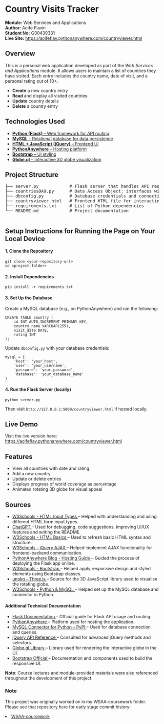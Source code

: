 <div class="container mt-5">
  <h1> Country Visits Tracker</h1>

  <p><strong>Module:</strong> Web Services and Applications<br>
     <strong>Author:</strong> Aoife Flavin<br>
     <strong>Student No:</strong> G00439331<br>
     <strong>Live Site:</strong> 
     <a href="https://aoifeflav.pythonanywhere.com/countryviewer.html" target="_blank">https://aoifeflav.pythonanywhere.com/countryviewer.html</a>
  </p>

  <h2>Overview</h2>
  <p>This is a personal web application developed as part of the <em>Web Services and Applications</em> module. It allows users to maintain a list of countries they have visited. Each entry includes the country name, date of visit, and a personal rating out of 10>.</p>
  <ul>
    <li><strong>Create</strong> a new country entry</li>
    <li><strong>Read</strong> and display all visited countries</li>
    <li><strong>Update</strong> country details</li>
    <li><strong>Delete</strong> a country entry</li>
  </ul>

  <h2>Technologies Used</h2>
  <ul>
    <li><a href="https://www.python.org/"><strong>Python (Flask)</strong> – Web framework for API routing</a></li>
    <li><a href="https://www.mysql.com/"><strong>MySQL</strong> – Relational database for data persistence</a></li>
    <li><a href="https://jquery.com/"><strong>HTML + JavaScript (jQuery)</strong> – Frontend UI</a></li>
    <li><a href="https://www.pythonanywhere.com/"><strong>PythonAnywhere</strong> – Hosting platform</a></li>
    <li><a href="https://getbootstrap.com/"><strong>Bootstrap</strong> – UI styling</a></li>
    <li><a href="https://globe.gl/"><strong>Globe.gl</strong> – Interactive 3D globe visualization</a></li>
  </ul>

  <h2>Project Structure</h2>
  <pre>
├── server.py            # Flask server that handles API requests
├── countriesDAO.py      # Data Access Object: interfaces with the MySQL database
├── dbconfig.py          # Database credentials and connection info
├── countryviewer.html   # Frontend HTML file for interacting with the service
├── requirements.txt     # List of Python dependencies
└── README.md            # Project documentation
  </pre>

  <h2> Setup Instructions for Running the Page on Your Local Device</h2>
  <h4>1. Clone the Repository</h4>
  <pre><code>git clone &lt;your-repository-url&gt;
cd &lt;project-folder&gt;
</code></pre>

  <h4>2. Install Dependencies</h4>
  <pre><code>pip install -r requirements.txt</code></pre>

  <h4>3. Set Up the Database</h4>
  <p>Create a MySQL database (e.g., on PythonAnywhere) and run the following:</p>
  <pre><code>CREATE TABLE country (
    id INT AUTO_INCREMENT PRIMARY KEY,
    country_name VARCHAR(255),
    visit_date DATE,
    rating INT
);</code></pre>

  <p>Update <code>dbconfig.py</code> with your database credentials:</p>
  <pre><code>mysql = {
    'host': 'your_host',
    'user': 'your_username',
    'password': 'your_password',
    'database': 'your_database_name'
}</code></pre>

  <h4>4. Run the Flask Server (locally)</h4>
  <pre><code>python server.py</code></pre>

  <p>Then visit <code>http://127.0.0.1:5000/countryviewer.html</code> if hosted locally.</p>

  <h2>Live Demo</h2>
  <p>Visit the live version here: 
    <a href="https://aoifeflav.pythonanywhere.com/countryviewer.html" target="_blank">
      https://aoifeflav.pythonanywhere.com/countryviewer.html
    </a>
  </p>

  <h2>Features</h2>
  <ul>
    <li>View all countries with date and rating</li>
    <li>Add a new country</li>
    <li>Update or delete entries</li>
    <li>Displays progress of world coverage as percentage</li>
    <li>Animated rotating 3D globe for visual appeal</li>
  </ul>

  <h2>Sources</h2>
  <ul>
    
  <li>
    <a href="https://www.w3schools.com/html/html_form_input_types.asp" target="_blank">
      W3Schools - HTML Input Types
    </a> – Helped with understanding and using different HTML form input types.
  </li>
  <li>
    <a href="https://chatgpt.com/" target="_blank">
      ChatGPT
    </a> – Used for debugging, code suggestions, improving UI/UX features and writing the README.
  </li>
  <li>
    <a href="https://www.w3schools.com/html/" target="_blank">
      W3Schools - HTML Basics
    </a> – Used to refresh basic HTML syntax and structure.
  </li>
  <li>
    <a href="https://www.w3schools.com/jquery/jquery_ref_ajax.asp" target="_blank">
      W3Schools - jQuery AJAX
    </a> – Helped implement AJAX functionality for frontend-backend communication.
  </li>
  <li>
    <a href="https://blog.pythonanywhere.com/121/" target="_blank">
      PythonAnywhere Blog - Hosting Guide
    </a> – Guided the process of deploying the Flask app online.
  </li>
  <li>
    <a href="https://www.w3schools.com/bootstrap/" target="_blank">
      W3Schools - Bootstrap
    </a> – Helped apply responsive design and styled elements using Bootstrap classes.
  </li>
  <li>
    <a href="https://app.unpkg.com/three@0.77.0" target="_blank">
      unpkg - Three.js
    </a> – Source for the 3D JavaScript library used to visualise the rotating globe.
  </li>
  <li>
    <a href="https://www.w3schools.com/python/python_mysql_getstarted.asp" target="_blank">
      W3Schools - Python & MySQL
    </a> – Helped set up the MySQL database and connector in Python.
  </li>
</ul>

<h4 class="mt-4">Additional Technical Documentation</h4>
<ul>
  <li>
    <a href="https://flask.palletsprojects.com/" target="_blank">
      Flask Documentation
    </a> – Official guide for Flask API usage and routing.
  </li>
  <li>
    <a href="https://www.pythonanywhere.com/" target="_blank">
      PythonAnywhere
    </a> – Platform used for hosting the application.
  </li>
  <li>
    <a href="https://pypi.org/project/mysql-connector-python/" target="_blank">
      MySQL Connector for Python – PyPI
    </a> – Used for database connection and queries.
  </li>
  <li>
    <a href="https://api.jquery.com/" target="_blank">
      jQuery API Reference
    </a> – Consulted for advanced jQuery methods and selectors.
  </li>
  <li>
    <a href="https://github.com/vasturiano/globe.gl" target="_blank">
      Globe.gl Library
    </a> – Library used for rendering the interactive globe in the UI.
  </li>
  <li>
    <a href="https://getbootstrap.com/" target="_blank">
      Bootstrap Official
    </a> – Documentation and components used to build the responsive UI.
  </li>
</ul>

<p><strong>Note:</strong> Course lectures and module-provided materials were also referenced throughout the development of this project.</p>

  </ul>

  <h3>Note</h3>
  <p>This project was originally worked on in my WSAA-coursework folder. Please see that repository here for early stage commit history:</p>
  <li><a href="https://github.com/aoifeflav/WSAA-coursework.git">WSAA-coursework</a></li>
</div>

